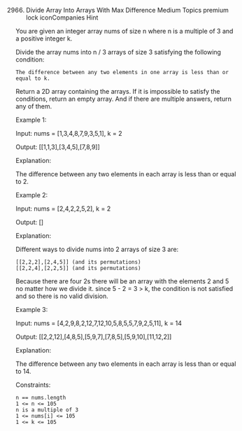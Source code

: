 2966. Divide Array Into Arrays With Max Difference
Medium
Topics
premium lock iconCompanies
Hint

You are given an integer array nums of size n where n is a multiple of 3 and a positive integer k.

Divide the array nums into n / 3 arrays of size 3 satisfying the following condition:

    The difference between any two elements in one array is less than or equal to k.

Return a 2D array containing the arrays. If it is impossible to satisfy the conditions, return an empty array. And if there are multiple answers, return any of them.

 

Example 1:

Input: nums = [1,3,4,8,7,9,3,5,1], k = 2

Output: [[1,1,3],[3,4,5],[7,8,9]]

Explanation:

The difference between any two elements in each array is less than or equal to 2.

Example 2:

Input: nums = [2,4,2,2,5,2], k = 2

Output: []

Explanation:

Different ways to divide nums into 2 arrays of size 3 are:

    [[2,2,2],[2,4,5]] (and its permutations)
    [[2,2,4],[2,2,5]] (and its permutations)

Because there are four 2s there will be an array with the elements 2 and 5 no matter how we divide it. since 5 - 2 = 3 > k, the condition is not satisfied and so there is no valid division.

Example 3:

Input: nums = [4,2,9,8,2,12,7,12,10,5,8,5,5,7,9,2,5,11], k = 14

Output: [[2,2,12],[4,8,5],[5,9,7],[7,8,5],[5,9,10],[11,12,2]]

Explanation:

The difference between any two elements in each array is less than or equal to 14.

 

Constraints:

    n == nums.length
    1 <= n <= 105
    n is a multiple of 3
    1 <= nums[i] <= 105
    1 <= k <= 105

